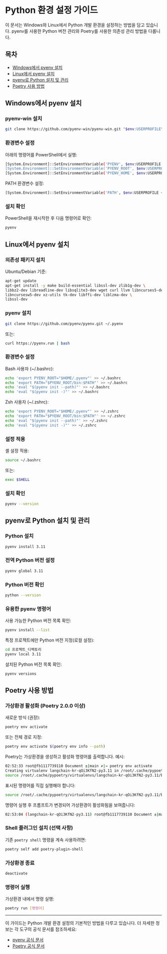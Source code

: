 # Python 환경 설정 가이드

이 문서는 Windows와 Linux에서 Python 개발 환경을 설정하는 방법을 담고 있습니다. pyenv를 사용한 Python 버전 관리와 Poetry를 사용한 의존성 관리 방법을 다룹니다.

## 목차
- [Windows에서 pyenv 설치](#windows에서-pyenv-설치)
- [Linux에서 pyenv 설치](#linux에서-pyenv-설치)
- [pyenv로 Python 설치 및 관리](#pyenv로-python-설치-및-관리)
- [Poetry 사용 방법](#poetry-사용-방법)

## Windows에서 pyenv 설치

### pyenv-win 설치
```bash
git clone https://github.com/pyenv-win/pyenv-win.git "$env:USERPROFILE\.pyenv"
```

### 환경변수 설정
아래의 명령어를 PowerShell에서 실행:

```bash
[System.Environment]::SetEnvironmentVariable('PYENV', $env:USERPROFILE + "\.pyenv\pyenv-win\", "User")
[System.Environment]::SetEnvironmentVariable('PYENV_ROOT', $env:USERPROFILE + "\.pyenv\pyenv-win\", "User")
[System.Environment]::SetEnvironmentVariable('PYENV_HOME', $env:USERPROFILE + "\.pyenv\pyenv-win\", "User")
```

PATH 환경변수 설정:

```bash
[System.Environment]::SetEnvironmentVariable('PATH', $env:USERPROFILE + "\.pyenv\pyenv-win\bin;" + $env:USERPROFILE + "\.pyenv\pyenv-win\shims;" + [System.Environment]::GetEnvironmentVariable('PATH', "User"), "User")
```

### 설치 확인
PowerShell을 재시작한 후 다음 명령어로 확인:

```bash
pyenv
```

## Linux에서 pyenv 설치

### 의존성 패키지 설치
Ubuntu/Debian 기준:

```bash
apt-get update
apt-get install -y make build-essential libssl-dev zlib1g-dev \
libbz2-dev libreadline-dev libsqlite3-dev wget curl llvm libncurses5-dev \
libncursesw5-dev xz-utils tk-dev libffi-dev liblzma-dev \
libssl-dev
```

### pyenv 설치

```bash
git clone https://github.com/pyenv/pyenv.git ~/.pyenv
```

또는:

```bash
curl https://pyenv.run | bash
```

### 환경변수 설정
Bash 사용자 (~/.bashrc):

```bash
echo 'export PYENV_ROOT="$HOME/.pyenv"' >> ~/.bashrc
echo 'export PATH="$PYENV_ROOT/bin:$PATH"' >> ~/.bashrc
echo 'eval "$(pyenv init --path)"' >> ~/.bashrc
echo 'eval "$(pyenv init -)"' >> ~/.bashrc
```

Zsh 사용자 (~/.zshrc):

```bash
echo 'export PYENV_ROOT="$HOME/.pyenv"' >> ~/.zshrc
echo 'export PATH="$PYENV_ROOT/bin:$PATH"' >> ~/.zshrc
echo 'eval "$(pyenv init --path)"' >> ~/.zshrc
echo 'eval "$(pyenv init -)"' >> ~/.zshrc
```

### 설정 적용
셸 설정 적용:

```bash
source ~/.bashrc
```

또는:

```bash
exec $SHELL
```

### 설치 확인

```bash
pyenv --version
```

## pyenv로 Python 설치 및 관리

### Python 설치

```bash
pyenv install 3.11
```

### 전역 Python 버전 설정

```bash
pyenv global 3.11
```

### Python 버전 확인

```bash
python --version
```

### 유용한 pyenv 명령어

사용 가능한 Python 버전 목록 확인:
```bash
pyenv install --list
```

특정 프로젝트에만 Python 버전 지정(로컬 설정):
```bash
cd 프로젝트_디렉토리
pyenv local 3.11
```

설치된 Python 버전 목록 확인:
```bash
pyenv versions
```

## Poetry 사용 방법

### 가상환경 활성화 (Poetry 2.0.0 이상)

새로운 방식 (권장):
```bash
poetry env activate
```

또는 전체 경로 지정:
```bash
poetry env activate $(poetry env info --path)
```

Poetry는 가상환경을 생성하고 활성화 명령어를 출력합니다. 예시:
```bash
02:52:33 root@fb1117739110 Document ±|main ✗|→ poetry env activate
Creating virtualenv langchain-kr-qOi3KfN2-py3.11 in /root/.cache/pypoetry/virtualenvs
source /root/.cache/pypoetry/virtualenvs/langchain-kr-qOi3KfN2-py3.11/bin/activate
```

표시된 명령어를 직접 실행해야 합니다:
```bash
source /root/.cache/pypoetry/virtualenvs/langchain-kr-qOi3KfN2-py3.11/bin/activate
```

명령어 실행 후 프롬프트가 변경되어 가상환경이 활성화됨을 보여줍니다:
```bash
02:53:04 (langchain-kr-qOi3KfN2-py3.11) root@fb1117739110 Document ±|main ✗|→
```

### Shell 플러그인 설치 (선택 사항)
기존 `poetry shell` 명령을 계속 사용하려면:

```bash
poetry self add poetry-plugin-shell
```

### 가상환경 종료

```bash
deactivate
```

### 명령어 실행

가상환경 내에서 명령 실행:
```bash
poetry run [명령어]
```

---

이 가이드는 Python 개발 환경 설정의 기본적인 방법을 다루고 있습니다. 더 자세한 정보는 각 도구의 공식 문서를 참조하세요:
- [pyenv 공식 문서](https://github.com/pyenv/pyenv)
- [Poetry 공식 문서](https://python-poetry.org/docs/)